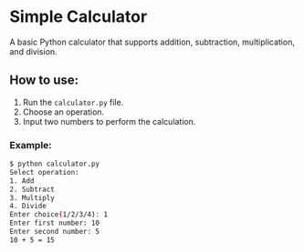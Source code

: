 # Simple Calculator

A basic Python calculator that supports addition, subtraction, multiplication, and division.

## How to use:
1. Run the `calculator.py` file.
2. Choose an operation.
3. Input two numbers to perform the calculation.

### Example:
```bash
$ python calculator.py
Select operation:
1. Add
2. Subtract
3. Multiply
4. Divide
Enter choice(1/2/3/4): 1
Enter first number: 10
Enter second number: 5
10 + 5 = 15

